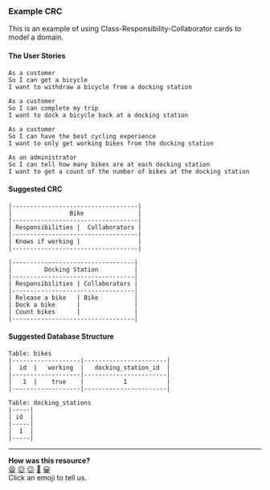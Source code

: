 ### Example CRC

This is an example of using Class-Responsibility-Collaborator cards to model a domain.

#### The User Stories

```
As a customer
So I can get a bicycle
I want to withdraw a bicycle from a docking station
```

```
As a customer
So I can complete my trip
I want to dock a bicycle back at a docking station
```

```
As a customer
So I can have the best cycling experience
I want to only get working bikes from the docking station
```

```
As an administrator
So I can tell how many bikes are at each docking station
I want to get a count of the number of bikes at the docking station
```

#### Suggested CRC

```
|-----------------------------------|
|                Bike               |
|-----------------------------------|
| Responsibilities |  Collaborators |
|-----------------------------------|
| Knows if working |                |
|-----------------------------------|

|----------------------------------|
|         Docking Station          |
|----------------------------------|
| Responsibilities | Collaborators |
|----------------------------------|
| Release a bike   | Bike          |
| Dock a bike      |               |
| Count bikes      |               |
|----------------------------------|

```

#### Suggested Database Structure

```
Table: bikes
|-------------------|-----------------------|
|  id  |   working  |   docking_station_id  |
|-------------------|-----------------------|
|   1  |    true    |           1           |
|-------------------|-----------------------|

Table: docking_stations
|-----|
| id  |
|-----|
|  1  |
|-----|
```

<!-- BEGIN GENERATED SECTION DO NOT EDIT -->

---

**How was this resource?**  
[😫](https://airtable.com/shrUJ3t7KLMqVRFKR?prefill_Repository=skills-workshops&prefill_File=week-4/domain_modelling_student_directory_using_crc_cards/crc_example.md&prefill_Sentiment=😫) [😕](https://airtable.com/shrUJ3t7KLMqVRFKR?prefill_Repository=skills-workshops&prefill_File=week-4/domain_modelling_student_directory_using_crc_cards/crc_example.md&prefill_Sentiment=😕) [😐](https://airtable.com/shrUJ3t7KLMqVRFKR?prefill_Repository=skills-workshops&prefill_File=week-4/domain_modelling_student_directory_using_crc_cards/crc_example.md&prefill_Sentiment=😐) [🙂](https://airtable.com/shrUJ3t7KLMqVRFKR?prefill_Repository=skills-workshops&prefill_File=week-4/domain_modelling_student_directory_using_crc_cards/crc_example.md&prefill_Sentiment=🙂) [😀](https://airtable.com/shrUJ3t7KLMqVRFKR?prefill_Repository=skills-workshops&prefill_File=week-4/domain_modelling_student_directory_using_crc_cards/crc_example.md&prefill_Sentiment=😀)  
Click an emoji to tell us.

<!-- END GENERATED SECTION DO NOT EDIT -->
